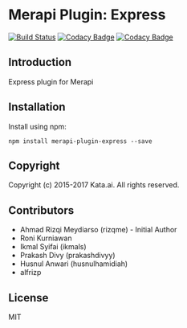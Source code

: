 # Merapi Plugin: Express

[![Build Status](https://travis-ci.org/kata-ai/merapi-plugin-express.svg?branch=master)](https://travis-ci.org/kata-ai/merapi-plugin-express)
[![Codacy Badge](https://api.codacy.com/project/badge/Grade/9fd74407da654907994f23ff60458858)](https://www.codacy.com/app/kata-ai/merapi-plugin-express?utm_source=github.com&utm_medium=referral&utm_content=kata-ai/merapi-plugin-express&utm_campaign=badger)
[![Codacy Badge](https://api.codacy.com/project/badge/Coverage/9372644828464892a1cb29b17042a2a4)](https://www.codacy.com/app/kata-ai/merapi-plugin-express?utm_source=github.com&utm_medium=referral&utm_content=kata-ai/merapi-plugin-express&utm_campaign=Badge_Coverage)

## Introduction
Express plugin for Merapi

## Installation
Install using npm:
```
npm install merapi-plugin-express --save
```

## Copyright
Copyright (c) 2015-2017 Kata.ai. All rights reserved.

## Contributors
- Ahmad Rizqi Meydiarso (rizqme) - Initial Author
- Roni Kurniawan
- Ikmal Syifai (ikmals)
- Prakash Divy (prakashdivyy)
- Husnul Anwari (husnulhamidiah)
- alfrizp

## License
MIT
